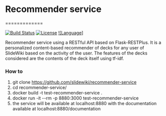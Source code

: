 # Recommender service #
=============

[![Build Status](https://travis-ci.org/slidewiki/recommender-service.svg?branch=master)](https://travis-ci.org/slidewiki/recommender-service)
[![License](https://img.shields.io/badge/License-MPL%202.0-green.svg)](https://github.com/slidewiki/microservice-template/blob/master/LICENSE)
[![Language]](https://www.python.org/)


Recommender service using a RESTful API based on Flask-RESTPlus.
It is a personalized content-based recommender of decks for any user of SlideWiki based on the activity of the user.
The features of the decks considered are the contents of the deck itself using tf-idf.

### How to

1. git clone https://github.com/slidewiki/recommender-service
2. cd recommender-service/
3. docker build -t test-recommender-service .
4. docker run -it --rm -p 8880:3000 test-recommender-service
5. the service will be available at localhost:8880 with the documentation available at localhost:8880/documentation
